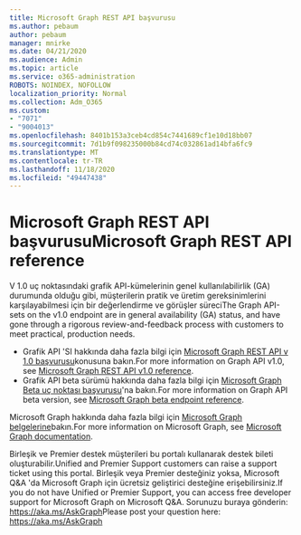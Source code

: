 ```yaml
---
title: Microsoft Graph REST API başvurusu
ms.author: pebaum
author: pebaum
manager: mnirke
ms.date: 04/21/2020
ms.audience: Admin
ms.topic: article
ms.service: o365-administration
ROBOTS: NOINDEX, NOFOLLOW
localization_priority: Normal
ms.collection: Adm_O365
ms.custom:
- "7071"
- "9004013"
ms.openlocfilehash: 8401b153a3ceb4cd854c7441689cf1e10d18bb07
ms.sourcegitcommit: 7d1b9f098235000b84cd74c032861ad14bfa6fc9
ms.translationtype: MT
ms.contentlocale: tr-TR
ms.lasthandoff: 11/18/2020
ms.locfileid: "49447438"
---
```

# <a name="microsoft-graph-rest-api-reference"></a><span data-ttu-id="9e05c-102">Microsoft Graph REST API başvurusu</span><span class="sxs-lookup"><span data-stu-id="9e05c-102">Microsoft Graph REST API reference</span></span>

<span data-ttu-id="9e05c-103">V 1.0 uç noktasındaki grafik API-kümelerinin genel kullanılabilirlik (GA) durumunda olduğu gibi, müşterilerin pratik ve üretim gereksinimlerini karşılayabilmesi için bir değerlendirme ve görüşler süreci</span><span class="sxs-lookup"><span data-stu-id="9e05c-103">The Graph API-sets on the v1.0 endpoint are in general availability (GA) status, and have gone through a rigorous review-and-feedback process with customers to meet practical, production needs.</span></span>

- <span data-ttu-id="9e05c-104">Grafik API 'SI hakkında daha fazla bilgi için [Microsoft Graph REST API v 1.0 başvurusu](https://docs.microsoft.com/graph/api/overview?toc=.%2Fref%2Ftoc.json&view=graph-rest-1.0&preserve-view=true)konusuna bakın.</span><span class="sxs-lookup"><span data-stu-id="9e05c-104">For more information on Graph API v1.0, see [Microsoft Graph REST API v1.0 reference](https://docs.microsoft.com/graph/api/overview?toc=.%2Fref%2Ftoc.json&view=graph-rest-1.0&preserve-view=true).</span></span> 
- <span data-ttu-id="9e05c-105">Grafik API beta sürümü hakkında daha fazla bilgi için [Microsoft Graph Beta uç noktası başvurusu](https://docs.microsoft.com/graph/api/overview?toc=.%2Fref%2Ftoc.json&view=graph-rest-beta&preserve-view=true)'na bakın.</span><span class="sxs-lookup"><span data-stu-id="9e05c-105">For more information on Graph API beta version, see [Microsoft Graph beta endpoint reference](https://docs.microsoft.com/graph/api/overview?toc=.%2Fref%2Ftoc.json&view=graph-rest-beta&preserve-view=true).</span></span>

<span data-ttu-id="9e05c-106">Microsoft Graph hakkında daha fazla bilgi için [Microsoft Graph belgelerine](https://docs.microsoft.com/graph/)bakın.</span><span class="sxs-lookup"><span data-stu-id="9e05c-106">For more information on Microsoft Graph, see [Microsoft Graph documentation](https://docs.microsoft.com/graph/).</span></span>

<span data-ttu-id="9e05c-107">Birleşik ve Premier destek müşterileri bu portalı kullanarak destek bileti oluşturabilir.</span><span class="sxs-lookup"><span data-stu-id="9e05c-107">Unified and Premier Support customers can raise a support ticket using this portal.</span></span> <span data-ttu-id="9e05c-108">Birleşik veya Premier desteğiniz yoksa, Microsoft Q&A 'da Microsoft Graph için ücretsiz geliştirici desteğine erişebilirsiniz.</span><span class="sxs-lookup"><span data-stu-id="9e05c-108">If you do not have Unified or Premier Support, you can access free developer support for Microsoft Graph on Microsoft Q&A.</span></span> <span data-ttu-id="9e05c-109">Sorunuzu buraya gönderin: https://aka.ms/AskGraph</span><span class="sxs-lookup"><span data-stu-id="9e05c-109">Please post your question here: https://aka.ms/AskGraph</span></span>
